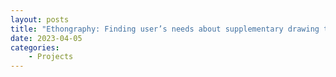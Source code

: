 ```yaml
---
layout: posts
title: "Ethongraphy: Finding user’s needs about supplementary drawing tools embedded in iPad"
date: 2023-04-05
categories: 
    - Projects
---
```


<!-- **Read Full Result:** [Link](https://drive.google.com/file/d/1PXxCgkyS1yn5t2Cm-OknkaGOF0IyeXEe/view?usp=sharing) -->
